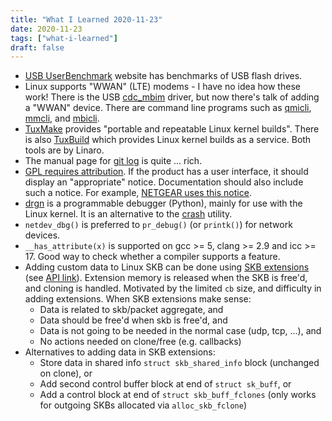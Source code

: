 ```yaml
---
title: "What I Learned 2020-11-23"
date: 2020-11-23
tags: ["what-i-learned"]
draft: false
---
```


- [USB UserBenchmark](https://usb.userbenchmark.com/) website has benchmarks of USB flash drives.
- Linux supports "WWAN" (LTE) modems - I have no idea how these work! There is the
  USB [cdc_mbim](https://www.kernel.org/doc/Documentation/networking/cdc_mbim.txt) driver,
  but now there's talk of adding a "WWAN" device. There are command line programs such as
  [qmicli](https://www.freedesktop.org/software/libqmi/man/latest/qmicli.1.html),
  [mmcli](https://www.freedesktop.org/software/ModemManager/man/1.0.0/mmcli.8.html), and
  [mbicli](https://www.freedesktop.org/software/libmbim/man/latest/mbimcli.1.html).
- [TuxMake](https://gitlab.com/Linaro/tuxmake) provides "portable and repeatable Linux kernel builds".
  There is also [TuxBuild](https://gitlab.com/Linaro/tuxbuild) which provides Linux kernel builds
  as a service. Both tools are by Linaro.
- The manual page for [git log](https://git-scm.com/docs/git-log) is quite ... rich.
- [GPL requires attribution](https://www.gnu.org/licenses/gpl-3.0.html#section5).
  If the product has a user interface, it should display an "appropriate" notice.
  Documentation should also include such a notice.
  For example, [NETGEAR uses this notice](https://www.downloads.netgear.com/files/GPLnotice.pdf).
- [drgn](https://github.com/osandov/drgn) is a programmable debugger (Python), mainly for use with the Linux kernel.
  It is an alternative to the [crash](https://github.com/crash-utility/crash) utility.
- `netdev_dbg()` is preferred to `pr_debug()` (or `printk()`) for network devices.
- `__has_attribute(x)` is supported on gcc >= 5, clang >= 2.9 and icc >= 17.
  Good way to check whether a compiler supports a feature.
- Adding custom data to Linux SKB can be done using
  [SKB extensions](https://www.youtube.com/watch?v=3xelUe_mTko) (see [API link](https://01.org/linuxgraphics/gfx-docs/drm/networking/kapi.html#c.skb_ext)).
  Extension memory is released when the SKB is free'd, and cloning is handled. 
  Motivated by the limited `cb` size, and difficulty in adding extensions. When SKB extensions make sense:
  - Data is related to skb/packet aggregate, and
  - Data should be free'd when skb is free'd, and
  - Data is not going to be needed in the normal case (udp, tcp, ...), and
  - No actions needed on clone/free (e.g. callbacks)
- Alternatives to adding data in SKB extensions:
  - Store data in shared info `struct skb_shared_info` block (unchanged on clone), or
  - Add second control buffer block at end of `struct sk_buff`, or
  - Add a control block at end of `struct skb_buff_fclones` (only works for outgoing SKBs allocated via `alloc_skb_fclone`)

  